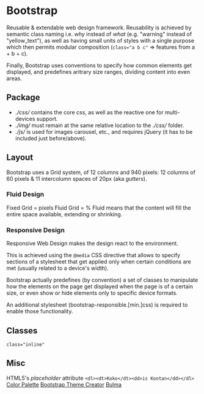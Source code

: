# Bootstrap

Reusable & extendable web design framework.
Reusability is achieved by semantic class naming i.e. _why_ instead of _what_ (e.g. "warning" instead of "yellow_text"), as well as having small units of styles with a single purpose which then permits modular composition (`class="a b c"` => features from a + b + c).

Finally, Bootstrap uses conventions to specify how common elements get displayed, and predefines aritrary size ranges, dividing content into even areas.

## Package

* _./css/_ contains the core css, as well as the reactive one for multi-devices support.
* _./img/_ must remain at the same relative location to the _./css/_ folder.
* _./js/_ is used for images carousel, etc., and requires jQuery (it has to be included just before/above).

## Layout

Bootstrap uses a Grid system, of 12 columns and 940 pixels: 12 columns of 60 pixels & 11 intercolumn spaces of 20px (aka _gutters_).

### Fluid Design

Fixed Grid = pixels
Fluid Grid = %
Fluid means that the content will fill the entire space available, extending or shrinking.

### Responsive Design

Responsive Web Design makes the design react to the environment.

This is achieved using the `@media` CSS directive that allows to specify sections of a stylesheet that get applied only when certain conditions are met (usually related to a device's width).

Bootstrap actually predefines (by convention) a set of classes to manipulate how the elements on the page get displayed when the page is of a certain size, or even show or hide elements only to specific device formats.

An additional stylesheet (bootstrap-responsible.[min.]css) is required to enable those functionality.

## Classes

`class="inline"`

## Misc

HTML5's _placeholder_ attribute
`<dl><dt>Koko</dt><dd>is Kontan</dd></dl>`
[Color Palette](http://colormind.io/bootstrap/)
[Bootstrap Theme Creator](https://pikock.github.io/bootstrap-magic/)
[Bulma](https://bulma.io/)

